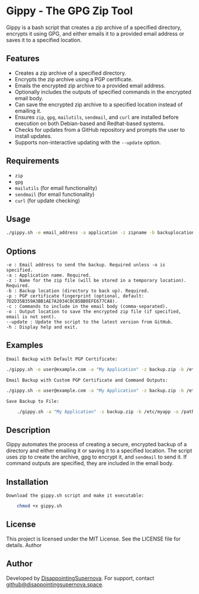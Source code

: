 # Gippy - The GPG Zip Tool

Gippy is a bash script that creates a zip archive of a specified directory, encrypts it using GPG, and either emails it to a provided email address or saves it to a specified location.

## Features

- Creates a zip archive of a specified directory.
- Encrypts the zip archive using a PGP certificate.
- Emails the encrypted zip archive to a provided email address.
- Optionally includes the outputs of specified commands in the encrypted email body.
- Can save the encrypted zip archive to a specified location instead of emailing it.
- Ensures `zip`, `gpg`, `mailutils`, `sendmail`, and `curl` are installed before execution on both Debian-based and Redhat-based systems.
- Checks for updates from a GitHub repository and prompts the user to install updates.
- Supports non-interactive updating with the `--update` option.

## Requirements

- `zip`
- `gpg`
- `mailutils` (for email functionality)
- `sendmail` (for email functionality)
- `curl` (for update checking)

## Usage

```bash
./gippy.sh -e email_address -a application -z zipname -b backuplocation [-p pgp_certificate] [-c commands] [-o output] [--update]
```

## Options

    -e : Email address to send the backup. Required unless -o is specified.
    -a : Application name. Required.
    -z : Name for the zip file (will be stored in a temporary location). Required.
    -b : Backup location (directory to back up). Required.
    -p : PGP certificate fingerprint (optional, default: 7D2D35B359A3BB1AE7A2034C0CB5BB0EFE677CA8).
    -c : Commands to include in the email body (comma-separated).
    -o : Output location to save the encrypted zip file (if specified, email is not sent).
    --update : Update the script to the latest version from GitHub.
    -h : Display help and exit.

## Examples

    Email Backup with Default PGP Certificate:
``` bash
./gippy.sh -e user@example.com -a "My Application" -z backup.zip -b /etc/myapp
```

    Email Backup with Custom PGP Certificate and Command Outputs:
``` bash
./gippy.sh -e user@example.com -a "My Application" -z backup.zip -b /etc/myapp -p 1234567890ABCDEF1234567890ABCDEF12345678 -c "/usr/sbin/iptables-save,/usr/bin/ip6tables-save"
```

    Save Backup to File:
``` bash
    ./gippy.sh -a "My Application" -z backup.zip -b /etc/myapp -o /path/to/output/backup.zip.gpg
```

## Description

Gippy automates the process of creating a secure, encrypted backup of a directory and either emailing it or saving it to a specified location. The script uses zip to create the archive, gpg to encrypt it, and `sendmail` to send it. If command outputs are specified, they are included in the email body.

## Installation

    Download the gippy.sh script and make it executable:

``` bash
    chmod +x gippy.sh
```
## License

This project is licensed under the MIT License. See the LICENSE file for details.
Author

## Author

Developed by [DisappointingSupernova](https://github.com/disappointingsupernova). For support, contact github@disappointingsupernova.space.